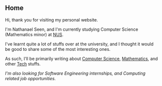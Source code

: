 ## Home

Hi, thank you for visiting my personal website.

I'm Nathanael Seen, and I'm currently studying Computer Science (Mathematics minor) at [NUS](http://www.nus.edu.sg/).

I've learnt quite a lot of stuffs over at the university, and I thought it would be good to share some of
the most interesting ones.

As such, I'll be primarily writing about [Computer Science](/compsci), [Mathematics](/math), and other
[Tech](/tech) stuffs.

_I'm also looking for Software Engineering internships, and Computing related job opportunities._
